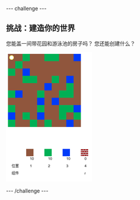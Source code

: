 \--- challenge \---

## 挑战：建造你的世界

您能盖一间带花园和游泳池的房子吗？ 您还能创建什么？

![screenshot](images/craft-build-example.png)

\--- /challenge \---
